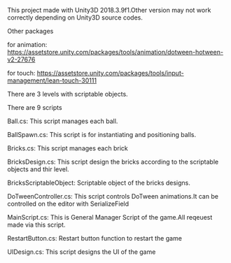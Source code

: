 This project made with Unity3D 2018.3.9f1.Other version may not work correctly depending on Unity3D source codes.


Other packages

for animation:
https://assetstore.unity.com/packages/tools/animation/dotween-hotween-v2-27676

for touch:
https://assetstore.unity.com/packages/tools/input-management/lean-touch-30111

There are 3 levels with scriptable objects.

There are 9 scripts

Ball.cs:
This script manages each ball.

BallSpawn.cs:
This script is for instantiating and positioning balls.

Bricks.cs:
This script manages each brick

BricksDesign.cs:
This script design the bricks according to the scriptable objects and thir level.

BricksScriptableObject:
Scriptable object of the bricks designs.

DoTweenController.cs:
This script controls DoTween animations.It can be controlled on the editor with SerializeField

MainScript.cs:
This is General Manager Script of the game.All reqeuest made via this script.

RestartButton.cs:
Restart button function to restart the game

UIDesign.cs:
This script designs the UI of the game



 
